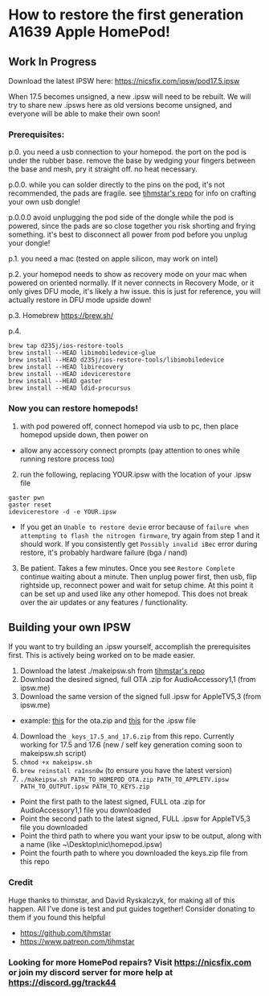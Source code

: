 # How to restore the first generation A1639 Apple HomePod!
## Work In Progress

Download the latest IPSW here: https://nicsfix.com/ipsw/pod17.5.ipsw

When 17.5 becomes unsigned, a new .ipsw will need to be rebuilt. We will try to share new .ipsws here as old versions become unsigned, and everyone will be able to make their own soon!

### Prerequisites:

p.0. you need a usb connection to your homepod. the port on the pod is under the rubber base. remove the base by wedging your fingers between the base and mesh, pry it straight off. no heat necessary. 

p.0.0. while you can solder directly to the pins on the pod, it's not recommended, the pads are fragile. see [tihmstar's repo](https://github.com/tihmstar/homepwn/tree/main/homebreakout_3dprint) for info on crafting your own usb dongle! 

p.0.0.0 avoid unplugging the pod side of the dongle while the pod is powered, since the pads are so close together you risk shorting and frying something. it's best to disconnect all power from pod before you unplug your dongle!

p.1. you need a mac (tested on apple silicon, may work on intel)

p.2. your homepod needs to show as recovery mode on your mac when powered on oriented normally. If it never connects in Recovery Mode, or it only gives DFU mode, it's likely a hw issue. this is just for reference, you will actually restore in DFU mode upside down!

p.3. Homebrew <https://brew.sh/>

p.4.
```
brew tap d235j/ios-restore-tools
brew install --HEAD libimobiledevice-glue
brew install --HEAD d235j/ios-restore-tools/libimobiledevice
brew install --HEAD libirecovery
brew install --HEAD idevicerestore
brew install --HEAD gaster
brew install --HEAD ldid-procursus
```

### Now you can restore homepods!

1. with pod powered off, connect homepod via usb to pc, then place homepod upside down, then power on 

* allow any accessory connect prompts (pay attention to ones while running restore process too)

2. run the following, replacing YOUR.ipsw with the location of your .ipsw file

```
gaster pwn
gaster reset
idevicerestore -d -e YOUR.ipsw
```

* If you get an `Unable to restore devie` error because of `failure when attempting to flash the nitrogen firmware`, try again from step 1 and it should work. If you consistently get `Possibly invalid iBec` error during restore, it's probably hardware failure (bga / nand)

3. Be patient. Takes a few minutes. Once you see `Restore Complete` continue waiting about a minute. Then unplug power first, then usb, flip rightside up, reconnect power and wait for setup chime. At this point it can be set up and used like any other homepod. This does not break over the air updates or any features / functionality. 

## Building your own IPSW

If you want to try building an .ipsw yourself, accomplish the prerequisites first. This is actively being worked on to be made easier. 

1. Download the latest ./makeipsw.sh from [tihmstar's repo](https://github.com/tihmstar/homepodstuff)
2. Download the desired signed, full OTA .zip for AudioAccessory1,1 (from ipsw.me)
3. Download the same version of the signed full .ipsw for AppleTV5,3 (from ipsw.me)
* example: [this](https://ipsw.me/download/ota/AudioAccessory1,1/21L569?prerequisite=) for the ota.zip and [this](https://ipsw.me/download/AppleTV5,3/21L580) for the .ipsw file
4. Download the `_keys_17.5_and_17.6.zip` from this repo. Currently working for 17.5 and 17.6 (new / self key generation coming soon to makeipsw.sh script)
5. `chmod +x makeipsw.sh`
6. `brew reinstall ra1nsn0w` (to ensure you have the latest version)
7. `./makeipsw.sh PATH_TO_HOMEPOD_OTA.zip PATH_TO_APPLETV.ipsw PATH_TO_OUTPUT.ipsw PATH_TO_KEYS.zip`
* Point the first path to the latest signed, FULL ota .zip for AudioAccessory1,1 file you downloaded
* Point the second path to the latest signed, FULL .ipsw for AppleTV5,3 file you downloaded
* Point the third path to where you want your ipsw to be output, along with a name (like ~\Desktop\nic\homepod.ipsw)
* Point the fourth path to where you downloaded the keys.zip file from this repo


### Credit
Huge thanks to thimstar, and David Ryskalczyk, for making all of this happen. All I've done is test and put guides together! Consider donating to them if you found this helpful

* https://github.com/tihmstar
* https://www.patreon.com/tihmstar


### Looking for more HomePod repairs? Visit https://nicsfix.com or join my discord server for more help at https://discord.gg/track44
